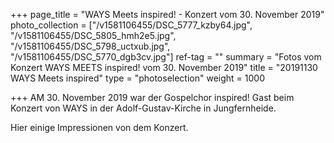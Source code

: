+++
page_title = "WAYS Meets inspired! - Konzert vom 30. November 2019"
photo_collection = ["/v1581106455/DSC_5777_kzby64.jpg", "/v1581106455/DSC_5805_hmh2e5.jpg", "/v1581106455/DSC_5798_uctxub.jpg", "/v1581106455/DSC_5770_dgb3cv.jpg"]
ref-tag = ""
summary = "Fotos vom Konzert WAYS MEETS inspired! vom 30. November 2019"
title = "20191130 WAYS Meets inspired"
type = "photoselection"
weight = 1000

+++
AM 30. November 2019 war der Gospelchor inspired! 
Gast beim Konzert von WAYS in der Adolf-Gustav-Kirche in Jungfernheide.

Hier einige Impressionen von dem Konzert.
